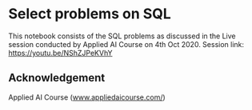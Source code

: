 # Select problems on SQL 
This notebook consists of the SQL problems as discussed in the Live session conducted by Applied AI Course on 4th Oct 2020.
Session link: https://youtu.be/NShZJPeKVhY
      
## Acknowledgement

Applied AI Course (www.appliedaicourse.com/)
